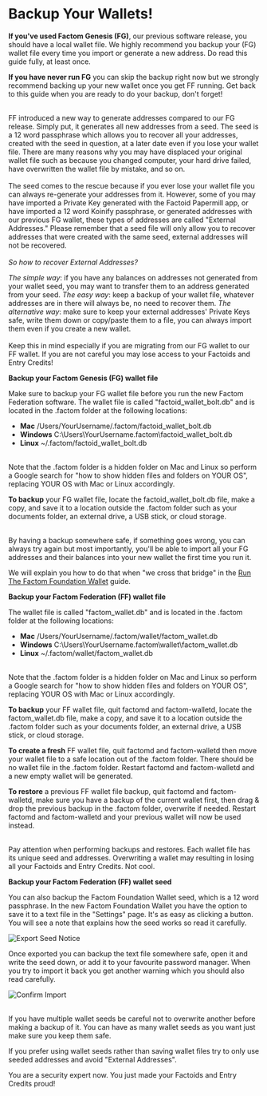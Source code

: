 # Backup Your Wallets!

**If you've used Factom Genesis (FG)**, our previous software release, you should have a local wallet file. We highly recommend you backup your (FG) wallet file every time you import or generate a new address. Do read this guide fully, at least once.

**If you have never run FG** you can skip the backup right now but we strongly recommend backing up your new wallet once you get FF running. Get back to this guide when you are ready to do your backup, don't forget!

<aside class="warning"><br>
FF introduced a new way to generate addresses compared to our FG release. Simply put, it generates all new addresses from a seed. The seed is a 12 word passphrase which allows you to recover all your addresses, created with the seed in question, at a later date even if you lose your wallet file. 
There are many reasons why you may have displaced your original wallet file such as because you changed computer, your hard drive failed, have overwritten the wallet file by mistake, and so on.
<br>
<br>
The seed comes to the rescue because if you ever lose your wallet file you can always re-generate your addresses from it. However, some of you may have imported a Private Key generated with the Factoid Papermill app, or have imported a 12 word Koinify passphrase, or generated addresses with our previous FG wallet, these types of addresses are called "External Addresses." Please remember that a seed file will only allow you to recover addresses that were created with the same seed, external addresses will not be recovered. 
<br>
<br>
<i>So how to recover External Addresses?</i><br>
 
<i>The simple way</i>: if you have any balances on addresses not generated from your wallet seed, you may want to transfer them to an address generated from your seed.
<i>The easy way</i>: keep a backup of your wallet file, whatever addresses are in there will always be, no need to recover them. 
<i>The alternative way</i>: make sure to keep your external addresses' Private Keys safe, write them down or copy/paste them to a file, you can always import them even if you create a new wallet.
<br>
<br>
Keep this in mind especially if you are migrating from our FG wallet to our FF wallet. If you are not careful you may lose access to your Factoids and Entry Credits!
</aside>

**Backup your Factom Genesis (FG) wallet file**

Make sure to backup your FG wallet file before you run the new Factom Federation software. The wallet file is called "factoid_wallet_bolt.db" and is located in the .factom folder at the following locations:

* **Mac** /Users/YourUsername/.factom/factoid_wallet_bolt.db
* **Windows** C:\Users\YourUsername\.factom\factoid_wallet_bolt.db
* **Linux** ~/.factom/factoid_wallet_bolt.db 

<aside class="notice"><br>
Note that the .factom folder is a hidden folder on Mac and Linux so perform a Google search for "how to show hidden files and folders on YOUR OS", replacing YOUR OS with Mac or Linux accordingly.
</aside>

**To backup** your FG wallet file, locate the factoid_wallet_bolt.db file, make a copy, and save it to a location outside the .factom folder such as your documents folder, an external drive, a USB stick, or cloud storage.

<aside class="success"><br>
By having a backup somewhere safe, if something goes wrong, you can always try again but most importantly, you'll be able to import all your FG addresses and their balances into your new wallet the first time you run it.

We will explain you how to do that when "we cross that bridge" in the <a href="#run-the-factom-foundation-wallet">Run The Factom Foundation Wallet</a> guide.</a>
</aside>

**Backup your Factom Federation (FF) wallet file**

The wallet file is called "factom_wallet.db" and is located in the .factom folder at the following locations:

* **Mac** /Users/YourUsername/.factom/wallet/factom_wallet.db
* **Windows** C:\Users\YourUsername\.factom\wallet\factom_wallet.db
* **Linux** ~/.factom/wallet/factom_wallet.db

<aside class="notice"><br>  
Note that the .factom folder is a hidden folder on Mac and Linux so perform a Google search for "how to show hidden files and folders on YOUR OS", replacing YOUR OS with Mac or Linux accordingly.
</aside>

**To backup** your FF wallet file, quit factomd and factom-walletd, locate the factom_wallet.db file, make a copy, and save it to a location outside the .factom folder such as your documents folder, an external drive, a USB stick, or cloud storage.

**To create a fresh** FF wallet file, quit factomd and factom-walletd then move your wallet file to a safe location out of the .factom folder. There should be no wallet file in the .factom folder. Restart factomd and factom-walletd and a new empty wallet will be generated.

**To restore** a previous FF wallet file backup, quit factomd and factom-walletd, make sure you have a backup of the current wallet first, then drag & drop the previous backup in the .factom folder, overwrite if needed. Restart factomd and factom-walletd and your previous wallet will now be used instead.

<aside class="warning"><br>
Pay attention when performing backups and restores. Each wallet file has its unique seed and addresses. Overwriting a wallet may resulting in losing all your Factoids and Entry Credits. Not cool.
</aside>

**Backup your Factom Federation (FF) wallet seed**

You can also backup the Factom Foundation Wallet seed, which is a 12 word passphrase. In the new Factom Foundation Wallet you have the option to save it to a text file in the "Settings" page. It's as easy as clicking a button. You will see a note that explains how the seed works so read it carefully.

![Export Seed Notice](/images/wallet_003.png)
 
Once exported you can backup the text file somewhere safe, open it and write the seed down, or add it to your favourite password manager.
When you try to import it back you get another warning which you should also read carefully. 

![Confirm Import](/images/wallet_004.png)

<aside class="success"><br>
If you have multiple wallet seeds be careful not to overwrite another before making a backup of it.
You can have as many wallet seeds as you want just make sure you keep them safe.

If you prefer using wallet seeds rather than saving wallet files try to only use seeded addresses and avoid "External Addresses".
</aside>

You are a security expert now. You just made your Factoids and Entry Credits proud!
